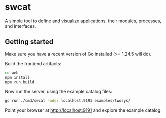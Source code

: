 # swcat

A simple tool to define and visualize applications, their modules, processes, and interfaces.

## Getting started

Make sure you have a recent version of Go installed (>= 1.24.5 will do).

Build the frontend artifacts:

```bash
cd web
npm install
npm run build
```

Now run the server, using the example catalog files:

```bash
go run ./cmd/swcat -addr localhost:9191 examples/twosys/
```

Point your browser at <http://localhost:9191> and explore the example catalog.
